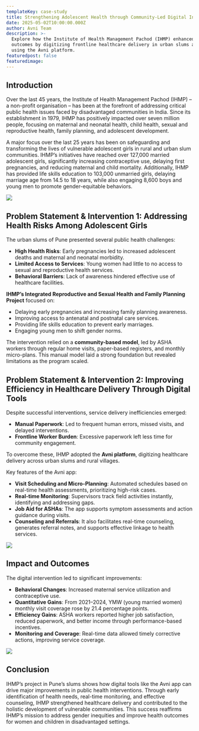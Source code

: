 ```yaml
---
templateKey: case-study
title: Strengthening Adolescent Health through Community-Led Digital Interventions
date: 2025-05-02T10:00:00.000Z
author: Avni Team
description: >-
  Explore how the Institute of Health Management Pachod (IHMP) enhanced adolescent health 
  outcomes by digitizing frontline healthcare delivery in urban slums and rural communities 
  using the Avni platform.
featuredpost: false
featuredimage: 
---
```


## Introduction

Over the last 45 years, the Institute of Health Management Pachod (IHMP) – a non-profit organisation – has been at the forefront of addressing critical public health issues faced by disadvantaged communities in India. Since its establishment in 1979, IHMP has positively impacted over seven million people, focusing on maternal and neonatal health, child health, sexual and reproductive health, family planning, and adolescent development.

A major focus over the last 25 years has been on safeguarding and transforming the lives of vulnerable adolescent girls in rural and urban slum communities. IHMP’s initiatives have reached over 127,000 married adolescent girls, significantly increasing contraceptive use, delaying first pregnancies, and reducing maternal and child mortality. Additionally, IHMP has provided life skills education to 103,000 unmarried girls, delaying marriage age from 14.5 to 18 years, while also engaging 8,600 boys and young men to promote gender-equitable behaviors.

<div style="width: 70%">
    <img src="/img/2025-05-02-ihmp-strengthening-adolescent-health/I1.webp">
</div>

## Problem Statement & Intervention 1: Addressing Health Risks Among Adolescent Girls

The urban slums of Pune presented several public health challenges:

- **High Health Risks**: Early pregnancies led to increased adolescent deaths and maternal and neonatal morbidity.
- **Limited Access to Services**: Young women had little to no access to sexual and reproductive health services.
- **Behavioral Barriers**: Lack of awareness hindered effective use of healthcare facilities.

**IHMP’s Integrated Reproductive and Sexual Health and Family Planning Project** focused on:

- Delaying early pregnancies and increasing family planning awareness.
- Improving access to antenatal and postnatal care services.
- Providing life skills education to prevent early marriages.
- Engaging young men to shift gender norms.

The intervention relied on a **community-based model**, led by ASHA workers through regular home visits, paper-based registers, and monthly micro-plans. This manual model laid a strong foundation but revealed limitations as the program scaled.

## Problem Statement & Intervention 2: Improving Efficiency in Healthcare Delivery Through Digital Tools

Despite successful interventions, service delivery inefficiencies emerged:

- **Manual Paperwork**: Led to frequent human errors, missed visits, and delayed interventions.
- **Frontline Worker Burden**: Excessive paperwork left less time for community engagement.

To overcome these, IHMP adopted the **Avni platform**, digitizing healthcare delivery across urban slums and rural villages.

Key features of the Avni app:

- **Visit Scheduling and Micro-Planning**: Automated schedules based on real-time health assessments, prioritizing high-risk cases.
- **Real-time Monitoring**: Supervisors track field activities instantly, identifying and addressing gaps.
- **Job Aid for ASHAs**: The app supports symptom assessments and action guidance during visits.
- **Counseling and Referrals**: It also facilitates real-time counseling, generates referral notes, and supports effective linkage to health services.

<div style="width: 70%">
    <img src="/img/2025-05-02-ihmp-strengthening-adolescent-health/I2.webp">
</div>

## Impact and Outcomes

The digital intervention led to significant improvements:

- **Behavioral Changes**: Increased maternal service utilization and contraceptive use.
- **Quantitative Gains**: From 2021–2024, YMW (young married women) monthly visit coverage rose by 21.4 percentage points.
- **Efficiency Gains**: ASHA workers reported higher job satisfaction, reduced paperwork, and better income through performance-based incentives.
- **Monitoring and Coverage**: Real-time data allowed timely corrective actions, improving service coverage.

<div style="width: 70%">
    <img src="/img/2025-05-02-ihmp-strengthening-adolescent-health/I3.webp">
</div>

## Conclusion

IHMP’s project in Pune’s slums shows how digital tools like the Avni app can drive major improvements in public health interventions. Through early identification of health needs, real-time monitoring, and effective counseling, IHMP strengthened healthcare delivery and contributed to the holistic development of vulnerable communities. This success reaffirms IHMP’s mission to address gender inequities and improve health outcomes for women and children in disadvantaged settings.